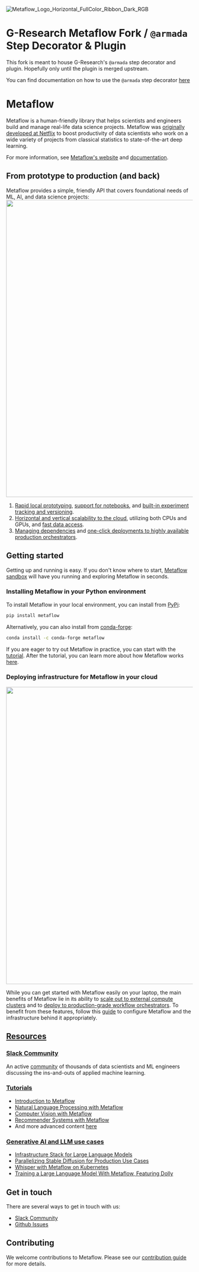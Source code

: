![Metaflow_Logo_Horizontal_FullColor_Ribbon_Dark_RGB](https://user-images.githubusercontent.com/763451/89453116-96a57e00-d713-11ea-9fa6-82b29d4d6eff.png)

# G-Research Metaflow Fork / `@armada` Step Decorator & Plugin

This fork is meant to house G-Research's `@armada` step decorator and plugin. Hopefully only until the plugin is merged upstream.

You can find documentation on how to use the `@armada` step decorator [here](https://github.com/G-Research/metaflow/blob/master/metaflow/plugins/armada/ArmadaMetaflowDecorator.m)

# Metaflow

Metaflow is a human-friendly library that helps scientists and engineers build and manage real-life data science projects. Metaflow was [originally developed at Netflix](https://netflixtechblog.com/open-sourcing-metaflow-a-human-centric-framework-for-data-science-fa72e04a5d9) to boost productivity of data scientists who work on a wide variety of projects from classical statistics to state-of-the-art deep learning.

For more information, see [Metaflow's website](https://metaflow.org) and [documentation](https://docs.metaflow.org).

## From prototype to production (and back)

Metaflow provides a simple, friendly API that covers foundational needs of ML, AI, and data science projects:
<img src="./docs/prototype-to-prod.png" width="800px">

1. [Rapid local prototyping](https://docs.metaflow.org/metaflow/basics), [support for notebooks](https://docs.metaflow.org/metaflow/visualizing-results), and [built-in experiment tracking and versioning](https://docs.metaflow.org/metaflow/client).
2. [Horizontal and vertical scalability to the cloud](https://docs.metaflow.org/scaling/remote-tasks/introduction), utilizing both CPUs and GPUs, and [fast data access](https://docs.metaflow.org/scaling/data).
3. [Managing dependencies](https://docs.metaflow.org/scaling/dependencies) and [one-click deployments to highly available production orchestrators](https://docs.metaflow.org/production/introduction).


## Getting started

Getting up and running is easy. If you don't know where to start, [Metaflow sandbox](https://outerbounds.com/sandbox) will have you running and exploring Metaflow in seconds.

### Installing Metaflow in your Python environment

To install Metaflow in your local environment, you can install from [PyPi](https://pypi.org/project/metaflow/):

```sh
pip install metaflow
```
Alternatively, you can also install from [conda-forge](https://anaconda.org/conda-forge/metaflow):

```sh
conda install -c conda-forge metaflow
```
If you are eager to try out Metaflow in practice, you can start with the [tutorial](https://docs.metaflow.org/getting-started/tutorials). After the tutorial, you can learn more about how Metaflow works [here](https://docs.metaflow.org/metaflow/basics).

### Deploying infrastructure for Metaflow in your cloud
<img src="./docs/multicloud.png" width="800px">


While you can get started with Metaflow easily on your laptop, the main benefits of Metaflow lie in its ability to [scale out to external compute clusters](https://docs.metaflow.org/scaling/remote-tasks/introduction) 
and to [deploy to production-grade workflow orchestrators](https://docs.metaflow.org/production/introduction). To benefit from these features, follow this [guide](https://outerbounds.com/engineering/welcome/) to 
configure Metaflow and the infrastructure behind it appropriately.

## [Resources](https://docs.metaflow.org/introduction/metaflow-resources)

### [Slack Community](http://slack.outerbounds.co/)
An active [community](http://slack.outerbounds.co/) of thousands of data scientists and ML engineers discussing the ins-and-outs of applied machine learning.

### [Tutorials](https://outerbounds.com/docs/tutorials-index/)
- [Introduction to Metaflow](https://outerbounds.com/docs/intro-tutorial-overview/)
- [Natural Language Processing with Metaflow](https://outerbounds.com/docs/nlp-tutorial-overview/)
- [Computer Vision with Metaflow](https://outerbounds.com/docs/cv-tutorial-overview/)
- [Recommender Systems with Metaflow](https://outerbounds.com/docs/recsys-tutorial-overview/)
- And more advanced content [here](https://outerbounds.com/docs/tutorials-index/)

### [Generative AI and LLM use cases](https://outerbounds.com/blog/?category=Foundation%20Models)
- [Infrastructure Stack for Large Language Models](https://outerbounds.com/blog/llm-infrastructure-stack/)
- [Parallelizing Stable Diffusion for Production Use Cases](https://outerbounds.com/blog/parallelizing-stable-diffusion-production-use-cases/)
- [Whisper with Metaflow on Kubernetes](https://outerbounds.com/blog/whisper-kubernetes/)
- [Training a Large Language Model With Metaflow, Featuring Dolly](https://outerbounds.com/blog/train-dolly-metaflow/)

## Get in touch
There are several ways to get in touch with us:
- [Slack Community](http://slack.outerbounds.co/)
- [Github Issues](https://github.com/Netflix/metaflow/issues)

## Contributing
We welcome contributions to Metaflow. Please see our [contribution guide](https://docs.metaflow.org/introduction/contributing-to-metaflow) for more details.
